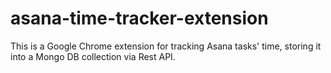 # asana-time-tracker-extension
This is a Google Chrome extension for tracking Asana tasks' time, storing it into a Mongo DB collection via Rest API.
